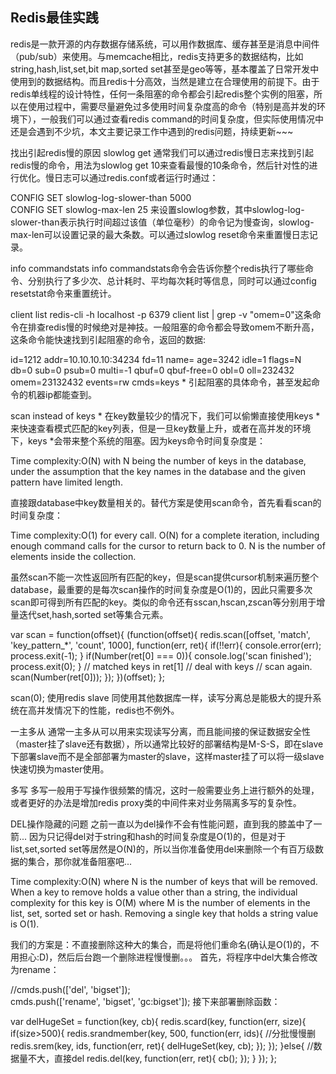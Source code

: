 ## Redis最佳实践



redis是一款开源的内存数据存储系统，可以用作数据库、缓存甚至是消息中间件（pub/sub）来使用。与memcache相比，redis支持更多的数据结构，比如string,hash,list,set,bit map,sorted set甚至是geo等等，基本覆盖了日常开发中使用到的数据结构。而且redis十分高效，当然是建立在合理使用的前提下。由于redis单线程的设计特性，任何一条阻塞的命令都会引起redis整个实例的阻塞，所以在使用过程中，需要尽量避免过多使用时间复杂度高的命令（特别是高并发的环境下），一般我们可以通过查看redis command的时间复杂度，但实际使用情况中还是会遇到不少坑，本文主要记录工作中遇到的redis问题，持续更新~~~

找出引起redis慢的原因
slowlog get
通常我们可以通过redis慢日志来找到引起redis慢的命令，用法为slowlog get 10来查看最慢的10条命令，然后针对性的进行优化。慢日志可以通过redis.conf或者运行时通过：

CONFIG SET slowlog-log-slower-than 5000  
CONFIG SET slowlog-max-len 25
来设置slowlog参数，其中slowlog-log-slower-than表示执行时间超过该值（单位毫秒）的命令记为慢查询，slowlog-max-len可以设置记录的最大条数。可以通过slowlog reset命令来重置慢日志记录。

info commandstats
info commandstats命令会告诉你整个redis执行了哪些命令、分别执行了多少次、总计耗时、平均每次耗时等信息，同时可以通过config resetstat命令来重置统计。

client list
redis-cli -h localhost -p 6379 client list | grep -v "omem=0"这条命令在排查redis慢的时候绝对是神技。一般阻塞的命令都会导致omem不断升高，这条命令能快速找到引起阻塞的命令，返回的数据:

id=1212 addr=10.10.10.10:34234 fd=11 name= age=3242 idle=1 flags=N db=0 sub=0 psub=0 multi=-1 qbuf=0 qbuf-free=0 obl=0 oll=232432 omem=23132432 events=rw cmds=keys *
引起阻塞的具体命令，甚至发起命令的机器ip都能查到。

scan instead of keys *
在key数量较少的情况下，我们可以偷懒直接使用keys *来快速查看模式匹配的key列表，但是一旦key数量上升，或者在高并发的环境下，keys *会带来整个系统的阻塞。因为keys命令时间复杂度是：

Time complexity:O(N) with N being the number of keys in the database, under the assumption that the key names in the database and the given pattern have limited length.

直接跟database中key数量相关的。替代方案是使用scan命令，首先看看scan的时间复杂度：

Time complexity:O(1) for every call. O(N) for a complete iteration, including enough command calls for the cursor to return back to 0. N is the number of elements inside the collection.

虽然scan不能一次性返回所有匹配的key，但是scan提供cursor机制来遍历整个database，最重要的是每次scan操作的时间复杂度是O(1)的，因此只需要多次scan即可得到所有匹配的key。类似的命令还有sscan,hscan,zscan等分别用于增量迭代set,hash,sorted set等集合元素。

var scan = function(offset){
  (function(offset){
    redis.scan([offset, 'match', 'key_pattern_*', 'count', 1000], function(err, ret){
      if(!!err){
        console.error(err);
        process.exit(-1);
      }
      if(Number(ret[0] === 0)){
        console.log('scan finished');
        process.exit(0);
      }
      // matched keys in ret[1]
      // deal with keys
      // scan again.
      scan(Number(ret[0]));
    });
  })(offset);
};

scan(0);
使用redis slave
同使用其他数据库一样，读写分离总是能极大的提升系统在高并发情况下的性能，redis也不例外。

一主多从
通常一主多从可以用来实现读写分离，而且能间接的保证数据安全性（master挂了slave还有数据），所以通常比较好的部署结构是M-S-S，即在slave下部署slave而不是全部部署为master的slave，这样master挂了可以将一级slave快速切换为master使用。

多写
多写一般用于写操作很频繁的情况，这时一般需要业务上进行额外的处理，或者更好的办法是增加redis proxy类的中间件来对业务隔离多写的复杂性。

DEL操作隐藏的问题
之前一直以为del操作不会有性能问题，直到我的膝盖中了一箭...
因为只记得del对于string和hash的时间复杂度是O(1)的，但是对于list,set,sorted set等居然是O(N)的，所以当你准备使用del来删除一个有百万级数据的集合，那你就准备阻塞吧...

Time complexity:O(N) where N is the number of keys that will be removed. When a key to remove holds a value other than a string, the individual complexity for this key is O(M) where M is the number of elements in the list, set, sorted set or hash. Removing a single key that holds a string value is O(1).

我们的方案是：不直接删除这种大的集合，而是将他们重命名(确认是O(1)的，不用担心:D)，然后后台跑一个删除进程慢慢删。。。
首先，将程序中del大集合修改为rename：

//cmds.push(['del', 'bigset']);  
cmds.push(['rename', 'bigset', 'gc:bigset']);
接下来部署删除函数：

var delHugeSet = function(key, cb){
    redis.scard(key, function(err, size){
        if(size>500){
            redis.srandmember(key, 500, function(err, ids){
                //分批慢慢删
                redis.srem(key, ids, function(err, ret){
                    delHugeSet(key, cb);
                });
            });
        }else{
             //数据量不大，直接del
            redis.del(key, function(err, ret){
                cb();
            });
        }
    });
};